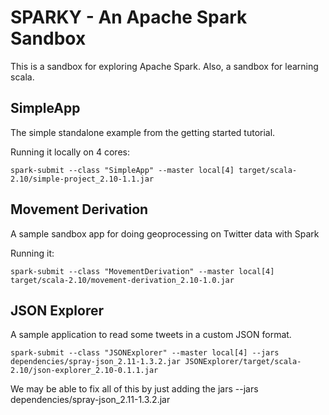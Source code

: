 SPARKY - An Apache Spark Sandbox
================================

This is a sandbox for exploring Apache Spark. Also, a sandbox for learning scala.

## SimpleApp
The simple standalone example from the getting started tutorial.

Running it locally on 4 cores:

	spark-submit --class "SimpleApp" --master local[4] target/scala-2.10/simple-project_2.10-1.1.jar

## Movement Derivation
A sample sandbox app for doing geoprocessing on Twitter data with Spark

Running it:
	
	spark-submit --class "MovementDerivation" --master local[4] target/scala-2.10/movement-derivation_2.10-1.0.jar

## JSON Explorer
A sample application to read some tweets in a custom JSON format.
	
	spark-submit --class "JSONExplorer" --master local[4] --jars dependencies/spray-json_2.11-1.3.2.jar JSONExplorer/target/scala-2.10/json-explorer_2.10-0.1.1.jar

We may be able to fix all of this by just adding the jars
	--jars dependencies/spray-json_2.11-1.3.2.jar